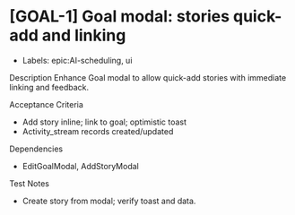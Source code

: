 # [GOAL-1] Goal modal: stories quick-add and linking

- Labels: epic:AI-scheduling, ui

Description
Enhance Goal modal to allow quick-add stories with immediate linking and feedback.

Acceptance Criteria
- Add story inline; link to goal; optimistic toast
- Activity_stream records created/updated

Dependencies
- EditGoalModal, AddStoryModal

Test Notes
- Create story from modal; verify toast and data.
